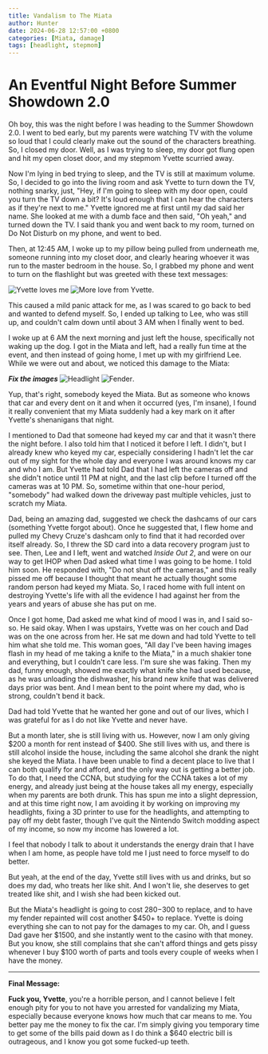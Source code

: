 ```yaml
---
title: Vandalism to The Miata
author: Hunter
date: 2024-06-28 12:57:00 +0800
categories: [Miata, damage]
tags: [headlight, stepmom]
---
```


# An Eventful Night Before Summer Showdown 2.0

Oh boy, this was the night before I was heading to the Summer Showdown 2.0. I went to bed early, but my parents were watching TV with the volume so loud that I could clearly make out the sound of the characters breathing. So, I closed my door. Well, as I was trying to sleep, my door got flung open and hit my open closet door, and my stepmom Yvette scurried away.

Now I'm lying in bed trying to sleep, and the TV is still at maximum volume. So, I decided to go into the living room and ask Yvette to turn down the TV, nothing snarky, just, "Hey, if I'm going to sleep with my door open, could you turn the TV down a bit? It's loud enough that I can hear the characters as if they're next to me." Yvette ignored me at first until my dad said her name. She looked at me with a dumb face and then said, "Oh yeah," and turned down the TV. I said thank you and went back to my room, turned on Do Not Disturb on my phone, and went to bed.

Then, at 12:45 AM, I woke up to my pillow being pulled from underneath me, someone running into my closet door, and clearly hearing whoever it was run to the master bedroom in the house. So, I grabbed my phone and went to turn on the flashlight but was greeted with these text messages:

![Yvette loves me](assets/img/IMG_5770.PNG) ![More love from Yvette](assets/img/IMG_5771.PNG).

This caused a mild panic attack for me, as I was scared to go back to bed and wanted to defend myself. So, I ended up talking to Lee, who was still up, and couldn't calm down until about 3 AM when I finally went to bed.

I woke up at 6 AM the next morning and just left the house, specifically not waking up the dog. I got in the Miata and left, had a really fun time at the event, and then instead of going home, I met up with my girlfriend Lee. While we were out and about, we noticed this damage to the Miata:


***Fix the images***
![Headlight](assets/img/74139789469__4BFC6688-DE27-428F-B0FD-C77E4988564F.fullsizerender.HEIC) ![Fender](assets/img/74139790694__DE32A206-13B4-4FF3-94FE-846707CFDCBF.fullsizerender.HEIC).

Yup, that's right, somebody keyed the Miata. But as someone who knows that car and every dent on it and when it occurred (yes, I'm insane), I found it really convenient that my Miata suddenly had a key mark on it after Yvette's shenanigans that night.

I mentioned to Dad that someone had keyed my car and that it wasn't there the night before. I also told him that I noticed it before I left. I didn't, but I already knew who keyed my car, especially considering I hadn't let the car out of my sight for the whole day and everyone I was around knows my car and who I am. But Yvette had told Dad that I had left the cameras off and she didn't notice until 11 PM at night, and the last clip before I turned off the cameras was at 10 PM. So, sometime within that one-hour period, "somebody" had walked down the driveway past multiple vehicles, just to scratch my Miata.

Dad, being an amazing dad, suggested we check the dashcams of our cars (something Yvette forgot about). Once he suggested that, I flew home and pulled my Chevy Cruze's dashcam only to find that it had recorded over itself already. So, I threw the SD card into a data recovery program just to see. Then, Lee and I left, went and watched *Inside Out 2*, and were on our way to get IHOP when Dad asked what time I was going to be home. I told him soon. He responded with, "Do not shut off the cameras," and this really pissed me off because I thought that meant he actually thought some random person had keyed my Miata. So, I raced home with full intent on destroying Yvette's life with all the evidence I had against her from the years and years of abuse she has put on me.

Once I got home, Dad asked me what kind of mood I was in, and I said so-so. He said okay. When I was upstairs, Yvette was on her couch and Dad was on the one across from her. He sat me down and had told Yvette to tell him what she told me. This woman goes, "All day I've been having images flash in my head of me taking a knife to the Miata," in a much shakier tone and everything, but I couldn't care less. I'm sure she was faking. Then my dad, funny enough, showed me exactly what knife she had used because, as he was unloading the dishwasher, his brand new knife that was delivered days prior was bent. And I mean bent to the point where my dad, who is strong, couldn't bend it back.

Dad had told Yvette that he wanted her gone and out of our lives, which I was grateful for as I do not like Yvette and never have.

But a month later, she is still living with us. However, now I am only giving $200 a month for rent instead of $400. She still lives with us, and there is still alcohol inside the house, including the same alcohol she drank the night she keyed the Miata. I have been unable to find a decent place to live that I can both qualify for and afford, and the only way out is getting a better job. To do that, I need the CCNA, but studying for the CCNA takes a lot of my energy, and already just being at the house takes all my energy, especially when my parents are both drunk. This has spun me into a slight depression, and at this time right now, I am avoiding it by working on improving my headlights, fixing a 3D printer to use for the headlights, and attempting to pay off my debt faster, though I've quit the Nintendo Switch modding aspect of my income, so now my income has lowered a lot.

I feel that nobody I talk to about it understands the energy drain that I have when I am home, as people have told me I just need to force myself to do better.

But yeah, at the end of the day, Yvette still lives with us and drinks, but so does my dad, who treats her like shit. And I won't lie, she deserves to get treated like shit, and I wish she had been kicked out.

But the Miata's headlight is going to cost $280-$300 to replace, and to have my fender repainted will cost another $450+ to replace. Yvette is doing everything she can to not pay for the damages to my car. Oh, and I guess Dad gave her $1500, and she instantly went to the casino with that money. But you know, she still complains that she can't afford things and gets pissy whenever I buy $100 worth of parts and tools every couple of weeks when I have the money.

---

**Final Message:**

**Fuck you, Yvette**, you're a horrible person, and I cannot believe I felt enough pity for you to not have you arrested for vandalizing my Miata, especially because everyone knows how much that car means to me. You better pay me the money to fix the car. I'm simply giving you temporary time to get some of the bills paid down as I do think a $640 electric bill is outrageous, and I know you got some fucked-up teeth.
